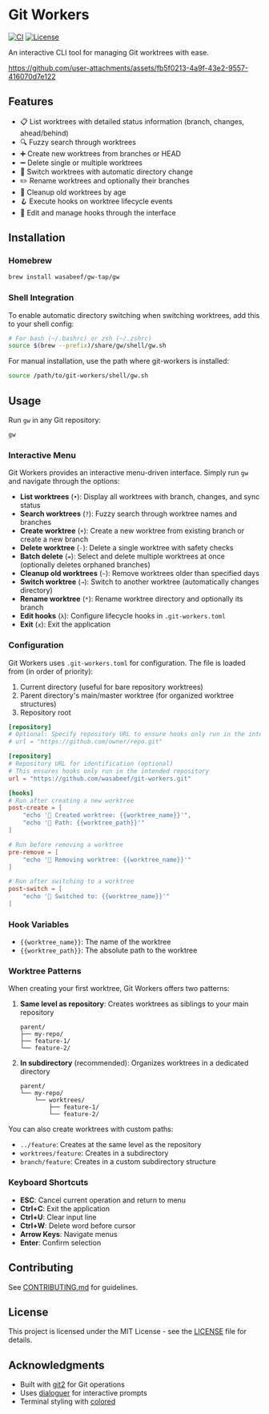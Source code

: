 # Git Workers

[![CI](https://github.com/wasabeef/git-workers/actions/workflows/ci.yml/badge.svg)](https://github.com/wasabeef/git-workers/actions/workflows/ci.yml)
[![License](https://img.shields.io/badge/license-MIT-blue.svg)](LICENSE)

An interactive CLI tool for managing Git worktrees with ease.

https://github.com/user-attachments/assets/fb5f0213-4a9f-43e2-9557-416070d7e122

## Features

- 📋 List worktrees with detailed status information (branch, changes, ahead/behind)
- 🔍 Fuzzy search through worktrees
- ➕ Create new worktrees from branches or HEAD
- ➖ Delete single or multiple worktrees
- 🔄 Switch worktrees with automatic directory change
- ✏️ Rename worktrees and optionally their branches
- 🧹 Cleanup old worktrees by age
- 🪝 Execute hooks on worktree lifecycle events
- 📝 Edit and manage hooks through the interface

## Installation

### Homebrew

```bash
brew install wasabeef/gw-tap/gw
```

### Shell Integration

To enable automatic directory switching when switching worktrees, add this to your shell config:

```bash
# For bash (~/.bashrc) or zsh (~/.zshrc)
source $(brew --prefix)/share/gw/shell/gw.sh
```

For manual installation, use the path where git-workers is installed:

```bash
source /path/to/git-workers/shell/gw.sh
```

## Usage

Run `gw` in any Git repository:

```bash
gw
```

### Interactive Menu

Git Workers provides an interactive menu-driven interface. Simply run `gw` and navigate through the options:

- **List worktrees** (`•`): Display all worktrees with branch, changes, and sync status
- **Search worktrees** (`?`): Fuzzy search through worktree names and branches
- **Create worktree** (`+`): Create a new worktree from existing branch or create a new branch
- **Delete worktree** (`-`): Delete a single worktree with safety checks
- **Batch delete** (`=`): Select and delete multiple worktrees at once (optionally deletes orphaned branches)
- **Cleanup old worktrees** (`~`): Remove worktrees older than specified days
- **Switch worktree** (`→`): Switch to another worktree (automatically changes directory)
- **Rename worktree** (`*`): Rename worktree directory and optionally its branch
- **Edit hooks** (`λ`): Configure lifecycle hooks in `.git-workers.toml`
- **Exit** (`x`): Exit the application

### Configuration

Git Workers uses `.git-workers.toml` for configuration. The file is loaded from (in order of priority):

1. Current directory (useful for bare repository worktrees)
2. Parent directory's main/master worktree (for organized worktree structures)
3. Repository root

```toml
[repository]
# Optional: Specify repository URL to ensure hooks only run in the intended repository
# url = "https://github.com/owner/repo.git"

[repository]
# Repository URL for identification (optional)
# This ensures hooks only run in the intended repository
url = "https://github.com/wasabeef/git-workers.git"

[hooks]
# Run after creating a new worktree
post-create = [
    "echo '🤖 Created worktree: {{worktree_name}}'",
    "echo '🤖 Path: {{worktree_path}}'"
]

# Run before removing a worktree
pre-remove = [
    "echo '🤖 Removing worktree: {{worktree_name}}'"
]

# Run after switching to a worktree
post-switch = [
    "echo '🤖 Switched to: {{worktree_name}}'"
]
```

### Hook Variables

- `{{worktree_name}}`: The name of the worktree
- `{{worktree_path}}`: The absolute path to the worktree

### Worktree Patterns

When creating your first worktree, Git Workers offers two patterns:

1. **Same level as repository**: Creates worktrees as siblings to your main repository

   ```
   parent/
   ├── my-repo/
   ├── feature-1/
   └── feature-2/
   ```

2. **In subdirectory** (recommended): Organizes worktrees in a dedicated directory
   ```
   parent/
   └── my-repo/
       └── worktrees/
           ├── feature-1/
           └── feature-2/
   ```

You can also create worktrees with custom paths:

- `../feature`: Creates at the same level as the repository
- `worktrees/feature`: Creates in a subdirectory
- `branch/feature`: Creates in a custom subdirectory structure

### Keyboard Shortcuts

- **ESC**: Cancel current operation and return to menu
- **Ctrl+C**: Exit the application
- **Ctrl+U**: Clear input line
- **Ctrl+W**: Delete word before cursor
- **Arrow Keys**: Navigate menus
- **Enter**: Confirm selection

## Contributing

See [CONTRIBUTING.md](CONTRIBUTING.md) for guidelines.

## License

This project is licensed under the MIT License - see the [LICENSE](LICENSE) file for details.

## Acknowledgments

- Built with [git2](https://github.com/rust-lang/git2-rs) for Git operations
- Uses [dialoguer](https://github.com/console-rs/dialoguer) for interactive prompts
- Terminal styling with [colored](https://github.com/colored-rs/colored)
